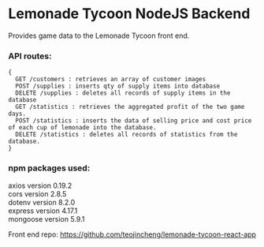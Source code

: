 # Lemonade Tycoon NodeJS Backend

Provides game data to the Lemonade Tycoon front end. 

### API routes: 

```
{
  GET /customers : retrieves an array of customer images
  POST /supplies : inserts qty of supply items into database
  DELETE /supplies : deletes all records of supply items in the database
  GET /statistics : retrieves the aggregated profit of the two game days. 
  POST /statistics : inserts the data of selling price and cost price of each cup of lemonade into the database.
  DELETE /statistics : deletes all records of statistics from the database. 
}
```

### npm packages used: 

axios version 0.19.2  
cors version 2.8.5  
dotenv version 8.2.0  
express version 4.17.1  
mongoose version 5.9.1

Front end repo: https://github.com/teojincheng/lemonade-tycoon-react-app
